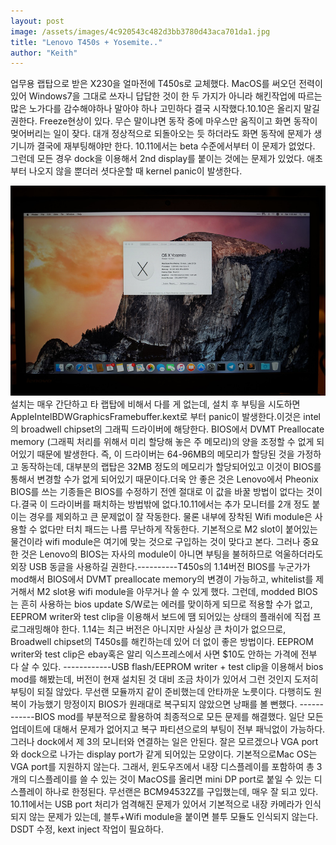 ```yaml
---
layout: post
image: /assets/images/4c920543c482d3bb3780d43aca701da1.jpg
title: "Lenovo T450s + Yosemite.."
author: "Keith"
---
```


업무용 랩탑으로 받은 X230을 얼마전에 T450s로 교체했다. MacOS를 써오던 전력이 있어 Windows7을 그대로 쓰자니 답답한 것이 한 두 가지가 아니라 해킨작업에 따르는 많은 노가다를 감수해야하나 말아야 하나 고민하다 결국 시작했다.10.10은 올리지 말길 권한다. Freeze현상이 있다. 무슨 말이냐면 동작 중에 마우스만 움직이고 화면 동작이 멎어버리는 일이 잦다. 대개 정상적으로 되돌아오는 듯 하더라도 화면 동작에 문제가 생기니까 결국에 재부팅해야만 한다. 10.11에서는 beta 수준에서부터 이 문제가 없었다. 그런데 모든 경우 dock을 이용해서 2nd display를 붙이는 것에는 문제가 있었다. 애초부터 나오지 않을 뿐더러 셧다운할 때 kernel panic이 발생한다.


![image](/assets/images/4c920543c482d3bb3780d43aca701da1.jpg)
설치는 매우 간단하고 타 랩탑에 비해서 다를 게 없는데, 설치 후 부팅을 시도하면 AppleIntelBDWGraphicsFramebuffer.kext로 부터 panic이 발생한다.이것은 intel의 broadwell chipset의 그래픽 드라이버에 해당한다. BIOS에서 DVMT Preallocate memory (그래픽 처리를 위해서 미리 할당해 놓은 주 메모리)의 양을 조정할 수 없게 되어있기 때문에 발생한다. 즉, 이 드라이버는 64-96MB의 메모리가 할당된 것을 가정하고 동작하는데, 대부분의 랩탑은 32MB 정도의 메모리가 할당되어있고 이것이 BIOS를 통해서 변경할 수가 없게 되어있기 때문이다.더욱 안 좋은 것은 Lenovo에서 Pheonix BIOS를 쓰는 기종들은 BIOS를 수정하기 전엔 절대로 이 값을 바꿀 방법이 없다는 것이다.결국 이 드라이버를 패치하는 방법밖에 없다.10.11에서는 추가 모니터를 2개 정도 붙이는 경우를 제외하고 큰 문제없이 잘 작동한다. 물론 내부에 장착된 Wifi module은 사용할 수 없다만 터치 패드는 나름 무난하게 작동한다. 기본적으로 M2 slot이 붙어있는 물건이라 wifi module은 여기에 맞는 것으로 구입하는 것이 맞다고 본다. 그러나 중요한 것은 Lenovo의 BIOS는 자사의 module이 아니면 부팅을 불허하므로 억울하더라도 외장 USB 동글을 사용하길 권한다.----------T450s의 1.14버전 BIOS를 누군가가 mod해서 BIOS에서 DVMT preallocate memory의 변경이 가능하고, whitelist를 제거해서 M2 slot용 wifi module을 아무거나 쓸 수 있게 했다. 그런데, modded BIOS는 흔히 사용하는 bios update S/W로는 에러를 맞이하게 되므로 적용할 수가 없고, EEPROM writer와 test clip을 이용해서 보드에 땜 되어있는 상태의 플래쉬에 직접 프로그래밍해야 한다. 1.14는 최근 버전은 아니지만 사실상 큰 차이가 없으므로, Broadwell chipset의 T450s를 해킨하는데 있어 더 없이 좋은 방법이다. EEPROM writer와 test clip은 ebay혹은 알리 익스프레스에서 사면 $10도 안하는 가격에 전부 다 살 수 있다. ------------USB flash/EEPROM writer + test clip을 이용해서 bios mod를 해봤는데, 버전이 현재 설치된 것 대비 조금 차이가 있어서 그런 것인지 도저히 부팅이 되질 않았다. 무선랜 모듈까지 같이 준비했는데 안타까운 노릇이다. 다행히도 원복이 가능했기 망정이지 BIOS가 원래대로 복구되지 않았으면 낭패를 볼 뻔했다. ------------BIOS mod를 부분적으로 활용하여 최종적으로 모든 문제를 해결했다. 일단 모든 업데이트에 대해서 문제가 없어지고 복구 파티션으로의 부팅이 전부 패닉없이 가능하다. 그러나 dock에서 제 3의 모니터와 연결하는 일은 안된다. 잘은 모르겠으나 VGA port와 dock으로 나가는 display port가 같게 되어있는 모양이다. 기본적으로Mac OS는 VGA port를 지원하지 않는다. 그래서, 윈도우즈에서 내장 디스플레이를 포함하여 총 3개의 디스플레이를 쓸 수 있는 것이 MacOS를 올리면 mini DP port로 붙일 수 있는 디스플레이 하나로 한정된다. 무선랜은 BCM94532Z를 구입했는데, 매우 잘 되고 있다. 10.11에서는 USB port 처리가 엄격해진 문제가 있어서 기본적으로 내장 카메라가 인식되지 않는 문제가 있는데, 블투+Wifi module을 붙이면 블투 모듈도 인식되지 않는다. DSDT 수정, kext inject 작업이 필요하다. 

